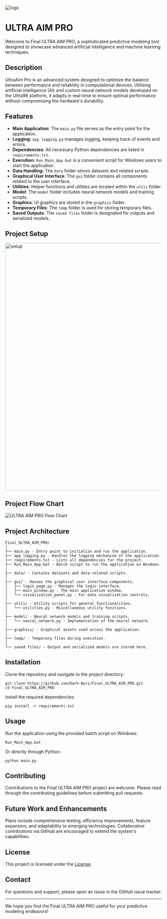 ![logo](https://github.com/Dark-Bors/Final_ULTRA_AIM_PRO/assets/150224703/621e7ff5-8278-4a17-8473-dcda193cb2f3)
# ULTRA AIM PRO

Welcome to Final ULTRA AIM PRO, a sophisticated predictive modeling tool designed to showcase advanced artificial intelligence and machine learning techniques.

## Description

UltraAim Pro is an advanced system designed to optimize the balance between performance and reliability in computational devices. Utilizing artificial intelligence (AI) and custom neural network models developed on the Ultra96 platform, it adapts in real-time to ensure optimal performance without compromising the hardware's durability.

## Features

- **Main Application**: The `main.py` file serves as the entry point for the application.
- **Logging**: `app_logging.py` manages logging, keeping track of events and errors.
- **Dependencies**: All necessary Python dependencies are listed in `requirements.txt`.
- **Execution**: `Run_Main_App.bat` is a convenient script for Windows users to start the application.
- **Data Handling**: The `data` folder stores datasets and related scripts.
- **Graphical User Interface**: The `gui` folder contains all components related to the user interface.
- **Utilities**: Helper functions and utilities are located within the `utils` folder.
- **Model**: The `model` folder includes neural network models and training scripts.
- **Graphics**: UI graphics are stored in the `graphics` folder.
- **Temporary Files**: The `temp` folder is used for storing temporary files.
- **Saved Outputs**: The `saved files` folder is designated for outputs and serialized models.

## Project Setup
<img width="797" alt="setup" src="https://github.com/Dark-Bors/Final_ULTRA_AIM_PRO/assets/150224703/80bc43e4-7af8-4311-913d-5d5f0612718f">



## Project Flow Chart
![ULTRA AIM PRO Flow Chart](https://github.com/Dark-Bors/Final_ULTRA_AIM_PRO/assets/150224703/bb234586-fc99-4c05-a1eb-9e7020f19756)



## Project Architecture

```plaintext
Final_ULTRA_AIM_PRO/
│
├── main.py - Entry point to initialize and run the application.
├── app_logging.py - Handles the logging mechanism of the application.
├── requirements.txt - Lists all dependencies for the project.
├── Run_Main_App.bat - Batch script to run the application on Windows.
│
├── data/ - Contains datasets and data-related scripts.
│
├── gui/ - Houses the graphical user interface components.
│   ├── login_page.py - Manages the login interface.
│   ├── main_window.py - The main application window.
│   └── visualization_panel.py - For data visualization controls.
│
├── utils/ - Utility scripts for general functionalities.
│   └── utilities.py - Miscellaneous utility functions.
│
├── model/ - Neural network models and training scripts.
│   └── neural_network.py - Implementation of the neural network.
│
├── graphics/ - Graphical assets used across the application.
│
├── temp/ - Temporary files during execution.
│
└── saved files/ - Output and serialized models are stored here.
```


## Installation
Clone the repository and navigate to the project directory:

```plaintext
git clone https://github.com/Dark-Bors/Final_ULTRA_AIM_PRO.git
cd Final_ULTRA_AIM_PRO
```

Install the required dependencies:

```plaintext
pip install -r requirements.txt
```

## Usage
Run the application using the provided batch script on Windows:

```plaintext
Run_Main_App.bat
```
Or directly through Python:
```plaintext
python main.py
```

## Contributing
Contributions to the Final ULTRA AIM PRO project are welcome. Please read through the contributing guidelines before submitting pull requests.

## Future Work and Enhancements
Plans include comprehensive testing, efficiency improvements, feature expansion, and adaptability to emerging technologies. Collaborative contributions via GitHub are encouraged to extend the system's capabilities.

## License

This project is licensed under the [License](LICENSE.md).

## Contact

For questions and support, please open an issue in the GitHub issue tracker.

---

We hope you find the Final ULTRA AIM PRO useful for your predictive modeling endeavors!

